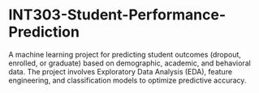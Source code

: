 # INT303-Student-Performance-Prediction
A machine learning project for predicting student outcomes (dropout, enrolled, or graduate) based on demographic, academic, and behavioral data. The project involves Exploratory Data Analysis (EDA), feature engineering, and classification models to optimize predictive accuracy. 
